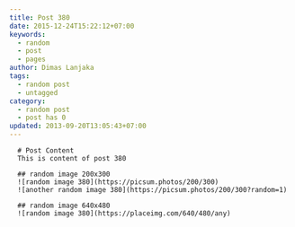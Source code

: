 ```yaml
---
title: Post 380
date: 2015-12-24T15:22:12+07:00
keywords:
  - random
  - post
  - pages
author: Dimas Lanjaka
tags:
  - random post
  - untagged
category:
  - random post
  - post has 0
updated: 2013-09-20T13:05:43+07:00
---
```


      # Post Content
      This is content of post 380

      ## random image 200x300
      ![random image 380](https://picsum.photos/200/300)
      ![another random image 380](https://picsum.photos/200/300?random=1)

      ## random image 640x480
      ![random image 380](https://placeimg.com/640/480/any)
      